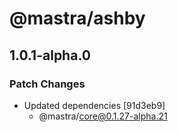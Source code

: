 # @mastra/ashby

## 1.0.1-alpha.0

### Patch Changes

- Updated dependencies [91d3eb9]
  - @mastra/core@0.1.27-alpha.21
